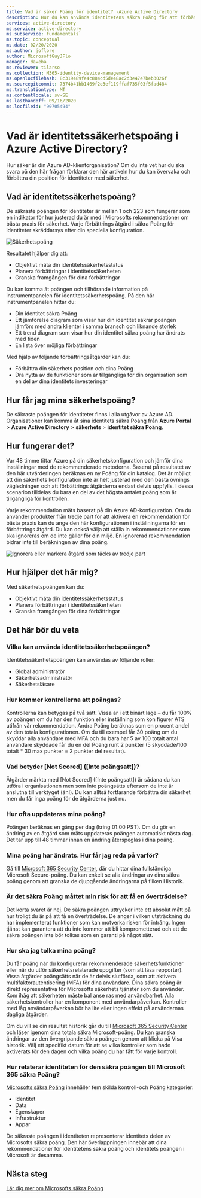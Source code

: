 ```yaml
---
title: Vad är säker Poäng för identitet? -Azure Active Directory
description: Hur du kan använda identitetens säkra Poäng för att förbättra säkerhets position i din katalog
services: active-directory
ms.service: active-directory
ms.subservice: fundamentals
ms.topic: conceptual
ms.date: 02/20/2020
ms.author: joflore
author: MicrosoftGuyJFlo
manager: daveba
ms.reviewer: tilarso
ms.collection: M365-identity-device-management
ms.openlocfilehash: 8c319489fe4c884cd5de48ac2d3e47e7beb3026f
ms.sourcegitcommit: 7374b41bb1469f2e3ef119ffaf735f03f5fad484
ms.translationtype: MT
ms.contentlocale: sv-SE
ms.lasthandoff: 09/16/2020
ms.locfileid: "90705494"
---
```

# <a name="what-is-the-identity-secure-score-in-azure-active-directory"></a>Vad är identitetssäkerhetspoäng i Azure Active Directory?

Hur säker är din Azure AD-klientorganisation? Om du inte vet hur du ska svara på den här frågan förklarar den här artikeln hur du kan övervaka och förbättra din position för identiteter med säkerhet.

## <a name="what-is-an-identity-secure-score"></a>Vad är identitetssäkerhetspoäng?

De säkraste poängen för identiteter är mellan 1 och 223 som fungerar som en indikator för hur justerad du är med i Microsofts rekommendationer om bästa praxis för säkerhet. Varje förbättrings åtgärd i säkra Poäng för identiteter skräddarsys efter din speciella konfiguration.  

![Säkerhetspoäng](./media/identity-secure-score/identity-secure-score-overview.png)

Resultatet hjälper dig att:

- Objektivt mäta din identitetssäkerhetsstatus
- Planera förbättringar i identitetssäkerheten
- Granska framgången för dina förbättringar

Du kan komma åt poängen och tillhörande information på instrumentpanelen för identitetssäkerhetspoäng. På den här instrumentpanelen hittar du:

- Din identitet säkra Poäng
- Ett jämförelse diagram som visar hur din identitet säkrar poängen jämförs med andra klienter i samma bransch och liknande storlek
- Ett trend diagram som visar hur din identitet säkra poäng har ändrats med tiden
- En lista över möjliga förbättringar

Med hjälp av följande förbättringsåtgärder kan du:

- Förbättra din säkerhets position och dina Poäng
- Dra nytta av de funktioner som är tillgängliga för din organisation som en del av dina identitets investeringar

## <a name="how-do-i-get-my-secure-score"></a>Hur får jag mina säkerhetspoäng?

De säkraste poängen för identiteter finns i alla utgåvor av Azure AD. Organisationer kan komma åt sina identitets säkra Poäng från **Azure Portal**  >  **Azure Active Directory**  >  **säkerhets**  >  **identitet säkra Poäng**.

## <a name="how-does-it-work"></a>Hur fungerar det?

Var 48 timme tittar Azure på din säkerhetskonfiguration och jämför dina inställningar med de rekommenderade metoderna. Baserat på resultatet av den här utvärderingen beräknas en ny Poäng för din katalog. Det är möjligt att din säkerhets konfiguration inte är helt justerad med den bästa övnings vägledningen och att förbättrings åtgärderna endast delvis uppfylls. I dessa scenarion tilldelas du bara en del av det högsta antalet poäng som är tillgängliga för kontrollen.

Varje rekommendation mäts baserat på din Azure AD-konfiguration. Om du använder produkter från tredje part för att aktivera en rekommendation för bästa praxis kan du ange den här konfigurationen i inställningarna för en förbättrings åtgärd. Du kan också välja att ställa in rekommendationer som ska ignoreras om de inte gäller för din miljö. En ignorerad rekommendation bidrar inte till beräkningen av dina poäng.

![Ignorera eller markera åtgärd som täcks av tredje part](./media/identity-secure-score/identity-secure-score-ignore-or-third-party-reccomendations.png)

## <a name="how-does-it-help-me"></a>Hur hjälper det här mig?

Med säkerhetspoängen kan du:

- Objektivt mäta din identitetssäkerhetsstatus
- Planera förbättringar i identitetssäkerheten
- Granska framgången för dina förbättringar

## <a name="what-you-should-know"></a>Det här bör du veta

### <a name="who-can-use-the-identity-secure-score"></a>Vilka kan använda identitetssäkerhetspoängen?

Identitetssäkerhetspoängen kan användas av följande roller:

- Global administratör
- Säkerhetsadministratör
- Säkerhetsläsare

### <a name="how-are-controls-scored"></a>Hur kommer kontrollerna att poängas?

Kontrollerna kan betygas på två sätt. Vissa är i ett binärt läge – du får 100% av poängen om du har den funktion eller inställning som kon figurer ATS utifrån vår rekommendation. Andra Poäng beräknas som en procent andel av den totala konfigurationen. Om du till exempel får 30 poäng om du skyddar alla användare med MFA och du bara har 5 av 100 totalt antal användare skyddade får du en del Poäng runt 2 punkter (5 skyddade/100 totalt * 30 max punkter = 2 punkter del resultat).

### <a name="what-does-not-scored-mean"></a>Vad betyder [Not Scored] ([Inte poängsatt])?

Åtgärder märkta med [Not Scored] ([Inte poängsatt]) är sådana du kan utföra i organisationen men som inte poängsätts eftersom de inte är anslutna till verktyget (än!). Du kan alltså fortfarande förbättra din säkerhet men du får inga poäng för de åtgärderna just nu.

### <a name="how-often-is-my-score-updated"></a>Hur ofta uppdateras mina poäng?

Poängen beräknas en gång per dag (kring 01:00 PST). Om du gör en ändring av en åtgärd som mäts uppdateras poängen automatiskt nästa dag. Det tar upp till 48 timmar innan en ändring återspeglas i dina poäng.

### <a name="my-score-changed-how-do-i-figure-out-why"></a>Mina poäng har ändrats. Hur får jag reda på varför?

Gå till [Microsoft 365 Security Center](https://security.microsoft.com/), där du hittar dina fullständiga Microsoft Secure-poäng. Du kan enkelt se alla ändringar av dina säkra poäng genom att granska de djupgående ändringarna på fliken Historik.

### <a name="does-the-secure-score-measure-my-risk-of-getting-breached"></a>Är det säkra Poäng måttet min risk för att få en överträdelse?

Det korta svaret är nej. De säkra poängen uttrycker inte ett absolut mått på hur troligt du är på att få en överträdelse. De anger i vilken utsträckning du har implementerat funktioner som kan motverka risken för intrång. Ingen tjänst kan garantera att du inte kommer att bli komprometterad och att de säkra poängen inte bör tolkas som en garanti på något sätt.

### <a name="how-should-i-interpret-my-score"></a>Hur ska jag tolka mina poäng?

Du får poäng när du konfigurerar rekommenderade säkerhetsfunktioner eller när du utför säkerhetsrelaterade uppgifter (som att läsa repporter). Vissa åtgärder poängsätts när de är delvis slutförda, som att aktivera multifaktorautentisering (MFA) för dina användare. Dina säkra poäng är direkt representativa för Microsofts säkerhets tjänster som du använder. Kom ihåg att säkerheten måste bal anse ras med användbarhet. Alla säkerhetskontroller har en komponent med användarpåverkan. Kontroller med låg användarpåverkan bör ha lite eller ingen effekt på användarnas dagliga åtgärder.

Om du vill se din resultat historik går du till [Microsoft 365 Security Center](https://security.microsoft.com/) och läser igenom dina totala säkra Microsoft-poäng. Du kan granska ändringar av den övergripande säkra poängen genom att klicka på Visa historik. Välj ett specifikt datum för att se vilka kontroller som hade aktiverats för den dagen och vilka poäng du har fått för varje kontroll.

### <a name="how-does-the-identity-secure-score-relate-to-the-microsoft-365-secure-score"></a>Hur relaterar identiteten för den säkra poängen till Microsoft 365 säkra Poäng?

[Microsofts säkra Poäng](/office365/securitycompliance/microsoft-secure-score) innehåller fem skilda kontroll-och Poäng kategorier:

- Identitet
- Data
- Egenskaper
- Infrastruktur
- Appar

De säkraste poängen i identiteten representerar identitets delen av Microsofts säkra poäng. Den här överlappningen innebär att dina rekommendationer för identitetens säkra poäng och identitets poängen i Microsoft är desamma.

## <a name="next-steps"></a>Nästa steg

[Lär dig mer om Microsofts säkra Poäng](/office365/securitycompliance/microsoft-secure-score)